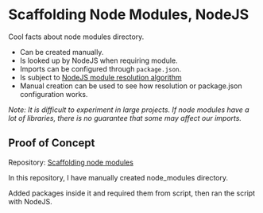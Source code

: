 # Scaffolding Node Modules, NodeJS

Cool facts about node modules directory.

- Can be created manually.
- Is looked up by NodeJS when requiring module.
- Imports can be configured through `package.json`.
- Is subject to [NodeJS module resolution algorithm](https://nodejs.org/api/modules.html#all-together)
- Manual creation can be used to see how resolution or package.json configuration works.

_Note: It is difficult to experiment in large projects. If node modules have a lot of libraries, there is no guarantee that some may affect our imports._

## Proof of Concept

Repository: [Scaffolding node modules](https://github.com/srele96/scaffolding-node-modules)

In this repository, I have manually created node_modules directory.

Added packages inside it and required them from script, then ran the script with NodeJS.
